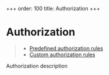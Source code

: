 +++
order: 100
title: Authorization
+++

# Authorization

> * [Predefined authorization rules](authorization/predefined)
> * [Custom authorization rules](authorization/custom)

Authorization description
